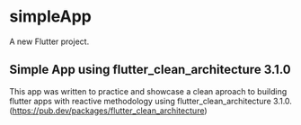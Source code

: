 # simpleApp

A new Flutter project.

## Simple App using flutter_clean_architecture 3.1.0

This app was written to practice and showcase a clean aproach to building flutter apps with reactive methodology using flutter_clean_architecture 3.1.0. (https://pub.dev/packages/flutter_clean_architecture)
